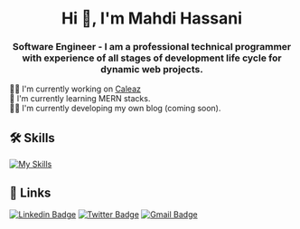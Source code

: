 <h1 align="center">Hi 👋, I'm Mahdi Hassani</h1>
<h3 align="center">
Software Engineer - I am a professional technical programmer with experience of all stages of development life cycle for dynamic web projects.
</h3>

👩‍💻 I'm currently working on <a href="https://caleaz.com/">Caleaz</a><br>
🧠 I'm currently learning MERN stacks.<br>
🦸‍♀️ I'm currently developing my own blog (coming soon).<br>

## 🛠 Skills

<p align="left">

[![My Skills](https://skillicons.dev/icons?i=react,nextjs,redux,mongodb,mysql,sequelize,nodejs,express,wordpress,laravel,php,html,css,js,bootstrap)](https://skillicons.dev)
  
</p>

## 🔗 Links

<p align="center">
  
[![Linkedin Badge](https://img.shields.io/badge/-LinkedIn-0e76a8?style=flat-square&logo=Linkedin&logoColor=white)](https://www.linkedin.com/in/mim-hassani/)
[![Twitter Badge](https://img.shields.io/badge/-Facebook-00acee?style=flat-square&logo=Facebook&logoColor=white)](https://www.facebook.com/mahdi.hassany.58/)
[![Gmail Badge](https://img.shields.io/badge/-Gmail-e4405f?style=flat-square&logo=gmail&logoColor=white)](mailto:hassanim430@gmail.com)

</p>
